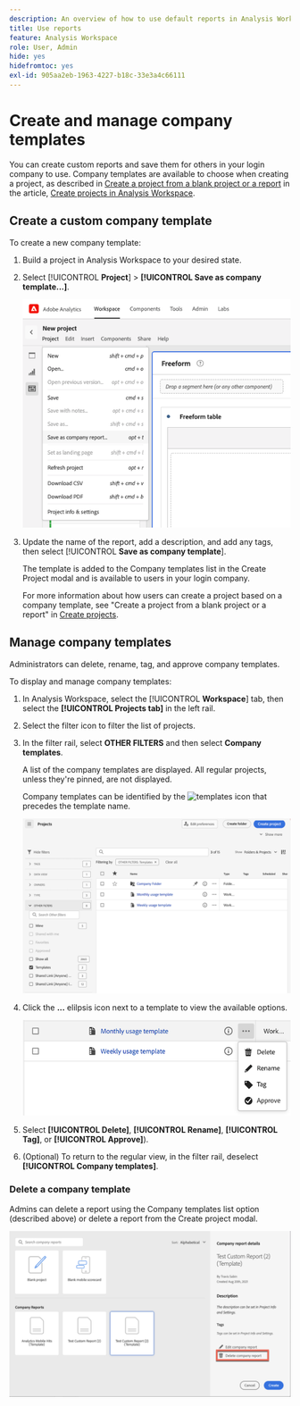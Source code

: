 ```yaml
---
description: An overview of how to use default reports in Analysis Workspace.
title: Use reports
feature: Analysis Workspace
role: User, Admin
hide: yes
hidefromtoc: yes
exl-id: 905aa2eb-1963-4227-b18c-33e3a4c66111
---
```

# Create and manage company templates

You can create custom reports and save them for others in your login company to use. Company templates are available to choose when creating a project, as described in [Create a project from a blank project or a report](/help/analyze/analysis-workspace/build-workspace-project/create-projects.md#create-a-project-from-a-blank-project-or-a-report) in the article, [Create projects in Analysis Workspace](/help/analyze/analysis-workspace/build-workspace-project/create-projects.md).

## Create a custom company template

To create a new company template:

1. Build a project in Analysis Workspace to your desired state.
1. Select [!UICONTROL **Project**] > **[!UICONTROL Save as company template...]**.
   
   ![Company report](assets/company-report.png)

1. Update the name of the report, add a description, and add any tags, then select [!UICONTROL **Save as company template**]. 

   The template is added to the Company templates list in the Create Project modal and is available to users in your login company. 

   For more information about how users can create a project based on a company template, see "Create a project from a blank project or a report" in [Create projects](/help/analyze/analysis-workspace/build-workspace-project/create-projects.md).

## Manage company templates

Administrators can delete, rename, tag, and approve company templates.  

To display and manage company templates:

1. In Analysis Workspace, select the [!UICONTROL **Workspace**] tab, then select the **[!UICONTROL Projects tab]** in the left rail.

1. Select the filter icon to filter the list of projects.

1. In the filter rail, select **OTHER FILTERS** and then select **Company templates**. 
    
   A list of the company templates are displayed. All regular projects, unless they're pinned, are not displayed.

   Company templates can be identified by the ![templates icon](https://spectrum.adobe.com/static/icons/workflow_18/Smock_FileTemplate_18_N.svg) that precedes the template name. 

   ![Display company reports filters](assets/company-templates-filter.png)

1. Click the **...** elilpsis icon next to a template to view the available options. 

   <!-- Update screenshot -->

   ![Company template actions](assets/company-templates-actions.png)

1. Select **[!UICONTROL Delete]**, **[!UICONTROL Rename]**, **[!UICONTROL Tag]**, or **[!UICONTROL Approve]**).

1. (Optional) To return to the regular view, in the filter rail, deselect **[!UICONTROL Company templates]**.

### Delete a company template

Admins can delete a report using the Company templates list option (described above) or delete a report from the Create project modal.

![Other filters](assets/delete-fr-create-project-modal.png)
